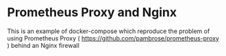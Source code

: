 # Prometheus Proxy and Nginx

This is an example of docker-compose which reproduce the problem of using Prometheus Proxy ( https://github.com/pambrose/prometheus-proxy ) 
behind an Nginx firewall

